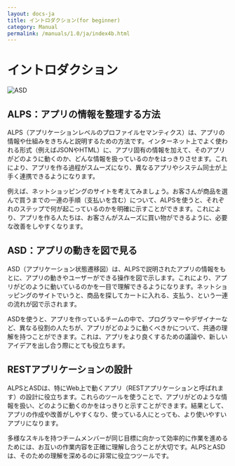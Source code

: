 ```yaml
---
layout: docs-ja
title: イントロダクション(for beginner)
category: Manual
permalink: /manuals/1.0/ja/index4b.html
---
```

# イントロダクション

![ASD](https://alps-asd.github.io/app-state-diagram/blog/profile.svg)

## ALPS：アプリの情報を整理する方法

ALPS（アプリケーションレベルのプロファイルセマンティクス）は、アプリの情報や仕組みをきちんと説明するための方法です。インターネット上でよく使われる形式（例えばJSONやHTML）に、アプリ固有の情報を加えて、そのアプリがどのように動くのか、どんな情報を扱っているのかをはっきりさせます。これにより、アプリを作る過程がスムーズになり、異なるアプリやシステム同士が上手く連携できるようになります。

例えば、ネットショッピングのサイトを考えてみましょう。お客さんが商品を選んで買うまでの一連の手順（支払いを含む）について、ALPSを使うと、それぞれのステップで何が起こっているのかを明確に示すことができます。これにより、アプリを作る人たちは、お客さんがスムーズに買い物ができるように、必要な改善をしやすくなります。

## ASD：アプリの動きを図で見る

ASD（アプリケーション状態遷移図）は、ALPSで説明されたアプリの情報をもとに、アプリの動きやユーザーができる操作を図で示します。これにより、アプリがどのように動いているのかを一目で理解できるようになります。ネットショッピングのサイトでいうと、商品を探してカートに入れる、支払う、という一連の流れが図で示されます。

ASDを使うと、アプリを作っているチームの中で、プログラマーやデザイナーなど、異なる役割の人たちが、アプリがどのように動くべきかについて、共通の理解を持つことができます。これは、アプリをより良くするための議論や、新しいアイデアを出し合う際にとても役立ちます。

## RESTアプリケーションの設計

ALPSとASDは、特にWeb上で動くアプリ（RESTアプリケーションと呼ばれます）の設計に役立ちます。これらのツールを使うことで、アプリがどのような情報を扱い、どのように動くのかをはっきりと示すことができます。結果として、アプリの作成や改善がしやすくなり、使っている人にとっても、より使いやすいアプリになります。

多様なスキルを持つチームメンバーが同じ目標に向かって効率的に作業を進めるためには、お互いの作業内容を正確に理解し合うことが大切です。ALPSとASDは、そのための理解を深めるのに非常に役立つツールです。
